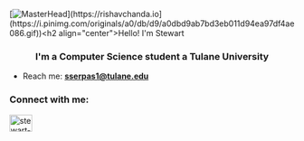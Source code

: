 [![MasterHead]([https://1.bp.blogspot.com/-7A4WynwLsM...)](https://rishavchanda.io](https://i.pinimg.com/originals/a0/db/d9/a0dbd9ab7bd3eb011d94ea97df4ae086.gif))<h2 align="center">Hello! I'm Stewart</h1>
<h3 align="center">I'm a Computer Science student a Tulane University</h3>

- Reach me: **sserpas1@tulane.edu**

<h3 align="left">Connect with me:</h3>
<p align="left">
<a href="https://linkedin.com/in/stewart-serpas" target="blank"><img align="center" src="https://raw.githubusercontent.com/rahuldkjain/github-profile-readme-generator/master/src/images/icons/Social/linked-in-alt.svg" alt="stewart-serpas" height="30" width="40" /></a>
</p>
